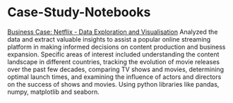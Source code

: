 # Case-Study-Notebooks
[Business Case: Netflix - Data Exploration and Visualisation](https://colab.research.google.com/drive/1VoUahv5aSd3w5a4psqrmi7MLWBUofJTq?usp=sharing)
Analyzed the data and extract valuable insights to assist a popular online streaming platform in making informed decisions on content production and business expansion. Specific areas of interest included understanding the content landscape in different countries, tracking the evolution of movie releases over the past few decades, comparing TV shows and movies, determining optimal launch times, and examining the influence of actors and directors on the success of shows and movies. Using python libraries like pandas, numpy, matplotlib and seaborn.

